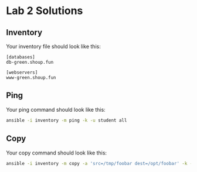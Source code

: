 # Lab 2 Solutions

## Inventory

Your inventory file should look like this:

```
[databases]
db-green.shoup.fun

[webservers]
www-green.shoup.fun
```

## Ping

Your ping command should look like this:

```bash
ansible -i inventory -m ping -k -u student all
```

## Copy

Your copy command should look like this:

```bash
ansible -i inventory -m copy -a 'src=/tmp/foobar dest=/opt/foobar' -k -u student www-green.shoup.fun
```

